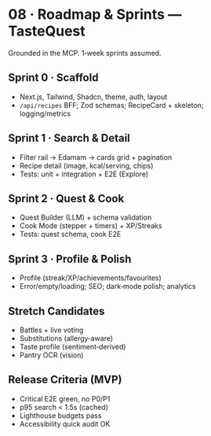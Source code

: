 # 08 · Roadmap & Sprints — TasteQuest
Grounded in the MCP. 1‑week sprints assumed.

## Sprint 0 · Scaffold
- Next.js, Tailwind, Shadcn, theme, auth, layout
- `/api/recipes` BFF; Zod schemas; RecipeCard + skeleton; logging/metrics

## Sprint 1 · Search & Detail
- Filter rail → Edamam → cards grid + pagination
- Recipe detail (image, kcal/serving, chips)
- Tests: unit + integration + E2E (Explore)

## Sprint 2 · Quest & Cook
- Quest Builder (LLM) + schema validation
- Cook Mode (stepper + timers) + XP/Streaks
- Tests: quest schema, cook E2E

## Sprint 3 · Profile & Polish
- Profile (streak/XP/achievements/favourites)
- Error/empty/loading; SEO; dark‑mode polish; analytics

## Stretch Candidates
- Battles + live voting
- Substitutions (allergy‑aware)
- Taste profile (sentiment‑derived)
- Pantry OCR (vision)

## Release Criteria (MVP)
- Critical E2E green, no P0/P1
- p95 search < 1.5s (cached)
- Lighthouse budgets pass
- Accessibility quick audit OK
